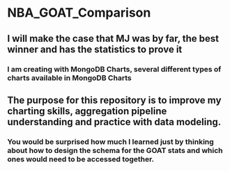 # NBA_GOAT_Comparison
## I will make the case that MJ was by far, the best winner and has the statistics to prove it
### I am creating with MongoDB Charts, several different types of charts available in MongoDB Charts
## The purpose for this repository is to improve my charting skills, aggregation pipeline understanding and practice with data modeling.
### You would be surprised how much I learned just by thinking about how to design the schema for the GOAT stats and which ones would need to be accessed together.